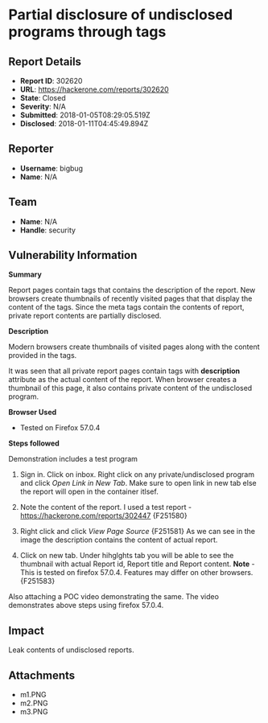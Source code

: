 # Partial disclosure of undisclosed programs through <meta> tags

## Report Details
- **Report ID**: 302620
- **URL**: https://hackerone.com/reports/302620
- **State**: Closed
- **Severity**: N/A
- **Submitted**: 2018-01-05T08:29:05.519Z
- **Disclosed**: 2018-01-11T04:45:49.894Z

## Reporter
- **Username**: bigbug
- **Name**: N/A

## Team
- **Name**: N/A
- **Handle**: security

## Vulnerability Information
**Summary**

Report pages contain <meta> tags that contains the description of the report. New browsers create thumbnails of recently visited pages that that display the content of the <meta description> tags. Since the meta tags contain the contents of report, private report contents are partially disclosed.     


**Description**

Modern browsers create thumbnails of visited pages along with the content provided in the <meta> tags.

It was seen that all private report pages contain <meta> tags with **description** attribute as the actual content of the report. When browser creates a thumbnail of this page, it also contains private content of the undisclosed program.

**Browser Used**

+ Tested on Firefox 57.0.4

**Steps followed**

Demonstration includes a test program

1. Sign in. Click on inbox. Right click on any private/undisclosed program and click *Open Link in New Tab*. Make sure to open link in new tab else the report will open in the container itlsef.


1. Note the content of the report. I used a test report - https://hackerone.com/reports/302447 {F251580} 


1. Right click and click *View Page Source* {F251581}   As we can see in the image the description contains the content of actual report.


1. Click on new tab. Under hihglghts tab you will be able to see the thumbnail with actual Report id, Report title and Report content. **Note** - This is tested on firefox 57.0.4. Features may differ on other browsers. {F251583}  


Also attaching a POC video demonstrating the same. The video demonstrates above steps using firefox 57.0.4.

## Impact

Leak contents of undisclosed reports.

## Attachments
- m1.PNG
- m2.PNG
- m3.PNG
